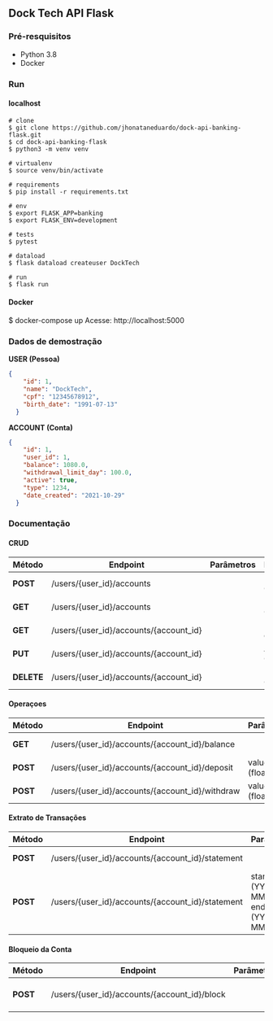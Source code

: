 ## Dock Tech API Flask

### Pré-resquisitos
- Python 3.8
- Docker

### Run

#### localhost

```shell
# clone
$ git clone https://github.com/jhonataneduardo/dock-api-banking-flask.git
$ cd dock-api-banking-flask
$ python3 -m venv venv

# virtualenv
$ source venv/bin/activate

# requirements
$ pip install -r requirements.txt

# env
$ export FLASK_APP=banking
$ export FLASK_ENV=development

# tests
$ pytest

# dataload
$ flask dataload createuser DockTech

# run
$ flask run
```
#### Docker
$ docker-compose up
Acesse: http://localhost:5000

### Dados de demostração
**USER (Pessoa)**

```json
{
    "id": 1,
    "name": "DockTech",
    "cpf": "12345678912",
    "birth_date": "1991-07-13"
  }
```

**ACCOUNT (Conta)**

```json
{
    "id": 1,
    "user_id": 1,
    "balance": 1080.0,
    "withdrawal_limit_day": 100.0,
    "active": true,
    "type": 1234,
    "date_created": "2021-10-29"
  }
```

### Documentação

#### CRUD

|  Método | Endpoint   | Parâmetros | Descrição  |
| ------------ | ------------ | ------------ | ------------ |
| **POST**  | /users/{user_id}/accounts  |   |  Nova Conta |
| **GET**  | /users/{user_id}/accounts  |   |  Lista Contas |
| **GET**  | /users/{user_id}/accounts/{account_id}  |   |  Detalhes da Conta |
| **PUT**  | /users/{user_id}/accounts/{account_id}  |   |  Atualiza Conta |
| **DELETE**  | /users/{user_id}/accounts/{account_id}  |   |  Deleta Conta |

#### Operaçoes

|  Método | Endpoint   | Parâmetros | Descrição  |
| ------------ | ------------ | ------------ | ------------ |
| **GET**  | /users/{user_id}/accounts/{account_id}/balance   |   |  Consulta Saldo |
| **POST**  | /users/{user_id}/accounts/{account_id}/deposit  |  value (float) | Realiza Depósito  |
| **POST**  | /users/{user_id}/accounts/{account_id}/withdraw   | value (float) |  Realiza Saque |

#### Extrato de Transações

|  Método | Endpoint   | Parâmetros | Descrição  |
| ------------ | ------------ | ------------ | ------------ |
| **POST**  | /users/{user_id}/accounts/{account_id}/statement  |  | Lista Transações  |
| **POST**  | /users/{user_id}/accounts/{account_id}/statement  | start_date (YYYY-MM-DD) e end_date (YYYY-MM-DD) | Lista Transações por Período  |

#### Bloqueio da Conta

|  Método | Endpoint   | Parâmetros | Descrição  |
| ------------ | ------------ | ------------ | ------------ |
| **POST**  | /users/{user_id}/accounts/{account_id}/block  |  | Bloqueia (inativa) Conta  |

